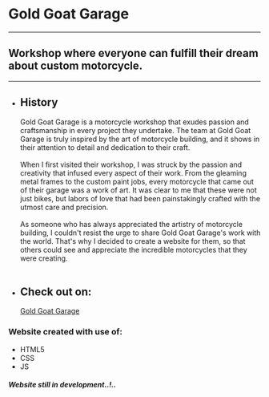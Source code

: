 <h1>Gold Goat Garage</h1>
<hr />
<h2>
  Workshop where everyone can fulfill their dream about custom motorcycle.
</h2>
<hr />
<ul>
  <li>
    <h2>History</h2>
    <p>
      Gold Goat Garage is a motorcycle workshop that exudes passion and
      craftsmanship in every project they undertake. The team at Gold Goat
      Garage is truly inspired by the art of motorcycle building, and it shows
      in their attention to detail and dedication to their craft. <br /><br />
      When I first visited their workshop, I was struck by the passion and
      creativity that infused every aspect of their work. From the gleaming
      metal frames to the custom paint jobs, every motorcycle that came out of
      their garage was a work of art. It was clear to me that these were not
      just bikes, but labors of love that had been painstakingly crafted with
      the utmost care and precision. <br /><br />
      As someone who has always appreciated the artistry of motorcycle building,
      I couldn't resist the urge to share Gold Goat Garage's work with the
      world. That's why I decided to create a website for them, so that others
      could see and appreciate the incredible motorcycles that they were
      creating. <br /><br />
    </p>
  </li>
  <li>
    <h2>Check out on:</h2>
    <a href="https://goldgoatgarage.pages.dev/">Gold Goat Garage</a>
  </li>
</ul>

<h3>Website created with use of:</h3>
<ul>
  <li>HTML5</li>
  <li>CSS</li>
  <li>JS</li>
</ul>

<h5>Website still in development..!..</h5>
